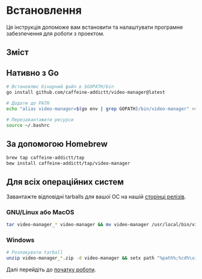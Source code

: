<!-- markdownlint-disable MD033 -->

# Встановлення

Ця інструкція допоможе вам встановити та налаштувати програмне забезпечення для роботи з проектом.

## Зміст

<!--toc:start-->
<!-- - [Встановлення](#встановлення) -->
<!--   - [Зміст](#зміст) -->
<!--   - [Нативно з Go](#нативно-з-go) -->
<!--   - [За допомогою Homebrew](#за-допомогою-homebrew) -->
<!--   - [Для всіх операційних систем](#для-всіх-операційних-систем) -->
<!--     - [GNU/Linux або MacOS](#gnulinux-або-macos) -->
<!--     - [WindowsOS](#windowsos) -->
<!--toc:end-->

## Нативно з Go

```sh
# Встановлює бінарний файл в $GOPATH/bin
go install github.com/caffeine-addictt/video-manager@latest

# Додати до PATH
echo "alias video-manager=$(go env | grep GOPATH)/bin/video-manager" >> ~/.bashrc

# Перезавантажити ресурси
source ~/.bashrc
```

## За допомогою Homebrew

```sh
brew tap caffeine-addictt/tap
bew install caffeine-addictt/tap/video-manager
```

## Для всіх операційних систем

Завантажте відповідні tarballs для вашої ОС на нашій [сторінці релізів](https://github.com/caffeine-addictt/video-manager/releases).

### GNU/Linux або MacOS

```sh
tar video-manager_* video-manager && mv video-manager /usr/local/bin/video-manager
```

### Windows

```sh
# Розпакувати tarball
unzip video-manager_*.zip -d video-manager && setx path "%path%;%cd%\video-manager\"
```

Далі перейдіть до [початку роботи](./getting-started.md).
